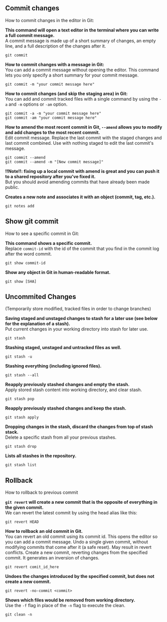 ## Commit changes
How to commit changes in the editor in Git:

**This command will open a text editor in the terminal where you can write a full commit message.**  
A commit message is made up of a short summary of changes, an empty line, and a full description of the changes after it.
```
git commit
```

**How to commit changes with a message in Git:**  
You can add a commit message without opening the editor. This command lets you only specify a short summary for your commit message.
```
git commit -m "your commit message here"
```

**How to commit changes (and skip the staging area) in Git:**  
You can add and commit tracked files with a single command by using the `-a` and `-m` options or `-am` option.
```
git commit -a -m "your commit message here"
git commit -am "your commit message here"
```

**How to amend the most recent commit in Git, `--amend` allows you to modify and add changes to the most recent commit.**  
Edit commit message. Replace the last commit with the staged changes and last commit combined. Use with nothing staged to edit the last commit's message.
```
git commit --amend
git commit --amend -m "[New commit message]"
```

**!!Note!!: fixing up a local commit with amend is great and you can push it to a shared repository after you've fixed it.**  
But you should avoid amending commits that have already been made public.

**Creates a new note and associates it with an object (commit, tag, etc.).**
```
git notes add
```

## Show git commit
How to see a specific commit in Git:

**This command shows a specific commit.**  
Replace `commit-id` with the id of the commit that you find in the commit log after the word commit.
```
git show commit-id
```

**Show any object in Git in human-readable format.**
```
git show [SHA]
```

## Uncommited Changes 
(Temporarily store modified, tracked files in order to change branches)

**Saving staged and unstaged changes to stash for a later use (see below for the explanation of a stash).**  
Put current changes in your working directory into stash for later use.
```
git stash
```

**Stashing staged, unstaged and untracked files as well.**
```
git stash -u
```

**Stashing everything (including ignored files).**
```
git stash --all
```

**Reapply previously stashed changes and empty the stash.**  
Apply stored stash content into working directory, and clear stash.
```
git stash pop
```

**Reapply previously stashed changes and keep the stash.**
```
git stash apply
```

**Dropping changes in the stash, discard the changes from top of stash stack.**  
Delete a specific stash from all your previous stashes.
```
git stash drop
```

**Lists all stashes in the repository.**
```
git stash list
```

## Rollback
How to rollback to previous commit

**`git revert` will create a new commit that is the opposite of everything in the given commit.**  
We can revert the latest commit by using the head alias like this:
```
git revert HEAD
```

**How to rollback an old commit in Git.**  
You can revert an old commit using its commit id. This opens the editor so you can add a commit message. Undo a single given commit, without modifying commits that come after it (a safe reset). May result in revert conflicts. Create a new commit, reverting changes from the specified commit. It generates an inversion of changes.
```
git revert comit_id_here
```

**Undoes the changes introduced by the specified commit, but does not create a new commit.**
```
git revert -no-commit <commit>
```

**Shows which files would be removed from working directory.**  
Use the `-f` flag in place of the `-n` flag to execute the clean.
```
git clean -n
```
